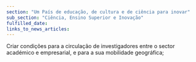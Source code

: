 ```yaml
---
section: "Um País de educação, de cultura e de ciência para inovar"
sub_section: "Ciência, Ensino Superior e Inovação"
fulfilled_date:
links_to_news_articles:
---
```


Criar condições para a circulação de investigadores entre o sector académico e empresarial, e para a sua mobilidade geográfica;